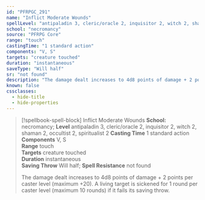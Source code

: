 ```yaml
---
id: "PFRPGC_291"
name: "Inflict Moderate Wounds"
spellLevel: "antipaladin 3, cleric/oracle 2, inquisitor 2, witch 2, shaman 2, occultist 2, spiritualist 2"
school: "necromancy"
source: "PFRPG Core"
range: "touch"
castingTime: "1 standard action"
components: "V, S"
targets: "creature touched"
duration: "instantaneous"
saveType: "Will half"
sr: "not found"
description: "The damage dealt increases to 4d8 points of damage + 2 points per caster level (maximum +20). A living target is sickened for 1 round per caster level (maximum 10 rounds) if it fails its saving throw."
known: false
cssclasses:
  - hide-title
  - hide-properties
---
```


> [!spellbook-spell-block] Inflict Moderate Wounds
> **School:** necromancy; **Level** antipaladin 3, cleric/oracle 2, inquisitor 2, witch 2, shaman 2, occultist 2, spiritualist 2
> **Casting Time** 1 standard action  
> **Components** V, S  
> **Range** touch  
> **Targets** creature touched  
> **Duration** instantaneous  
> **Saving Throw** Will half; **Spell Resistance** not found
> 
> The damage dealt increases to 4d8 points of damage + 2 points per caster level (maximum +20). A living target is sickened for 1 round per caster level (maximum 10 rounds) if it fails its saving throw.